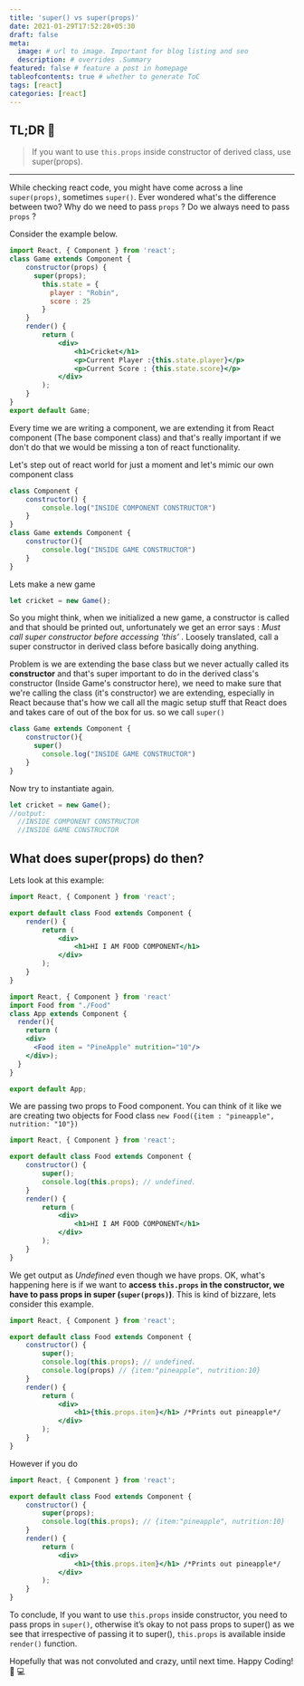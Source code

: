 ```yaml
---
title: 'super() vs super(props)'
date: 2021-01-29T17:52:28+05:30
draft: false
meta:
  image: # url to image. Important for blog listing and seo
  description: # overrides .Summary
featured: false # feature a post in homepage
tableofcontents: true # whether to generate ToC
tags: [react]
categories: [react]
---
```


<!--  Start Typing... -->

## TL;DR :rocket:

> If you want to use `this.props` inside constructor of derived class, use super(props).

---


While checking react code, you might have come across a line `super(props)`, sometimes `super()`. Ever wondered what's the difference between two? 
Why do we need to pass `props` ? Do we always need to pass `props` ? 


Consider the example below.

```jsx {hl_lines=[2]}
import React, { Component } from 'react';
class Game extends Component {
    constructor(props) {
      super(props);
        this.state = {
          player : "Robin",
          score : 25
        }
    }
    render() {
        return (
            <div>
                <h1>Cricket</h1>
                <p>Current Player :{this.state.player}</p>
                <p>Current Score : {this.state.score}</p>
            </div>
        );
    }
}
export default Game;
```

Every time we are writing a component, we are extending it from React component (The base component class) and that's really important if we don't do that we would be missing a ton of react functionality.

Let's step out of react world for just a moment and let's mimic our own component class

```js
class Component {
    constructor() {
        console.log("INSIDE COMPONENT CONSTRUCTOR")
    }
}
class Game extends Component {
    constructor(){
        console.log("INSIDE GAME CONSTRUCTOR")
    }
}
```

Lets make a new game 

```js
let cricket = new Game();
```

So you might think, when we initialized a new game, a constructor is called and that should be printed out, unfortunately we get an error
says : *Must call super constructor before accessing 'this'* . Loosely translated, call a super constructor in derived class before basically doing anything.


Problem is we are extending the base class but we never actually called its **constructor** and that's super important to do in the derived class's constructor (Inside Game's constructor here), we need to make sure that we're calling the class (it's constructor) we are extending, especially in React because that's how we call all the magic setup stuff that React does and takes care of out of the box for us. so we call `super()` 

```js {hl_lines=[3]}
class Game extends Component {
    constructor(){
      super()
        console.log("INSIDE GAME CONSTRUCTOR")
    }
}
```

Now try to instantiate again.

```js
let cricket = new Game();
//output:
  //INSIDE COMPONENT CONSTRUCTOR
  //INSIDE GAME CONSTRUCTOR
```

## What does super(props) do then?

Lets look at this example: 

```jsx
import React, { Component } from 'react';

export default class Food extends Component {
    render() {
        return (
            <div>
                <h1>HI I AM FOOD COMPONENT</h1>
            </div>
        );
    }
}
```

```jsx
import React, { Component } from 'react'
import Food from "./Food"
class App extends Component {
  render(){
    return (
    <div>
      <Food item = "PineApple" nutrition="10"/>
    </div>);
  }
}

export default App;
```

We are passing two props to Food component. You can think of it like we are creating two objects for Food class `new Food({item : "pineapple", nutrition: "10"})`

```jsx {hl_lines=[6]}
import React, { Component } from 'react';

export default class Food extends Component {
    constructor() {
        super();
        console.log(this.props); // undefined.
    }
    render() {
        return (
            <div>
                <h1>HI I AM FOOD COMPONENT</h1>
            </div>
        );
    }
}
```

We get output as *Undefined*  even though we have props. OK, what's happening here is if we want to **access `this.props` in the constructor, we have to pass props in super (`super(props)`)**. This is kind of bizzare, lets consider this example.

```jsx {hl_lines=[6,11]}
import React, { Component } from 'react';

export default class Food extends Component {
    constructor() {
        super();
        console.log(this.props); // undefined.
        console.log(props) // {item:"pineapple", nutrition:10}
    }
    render() {
        return (
            <div>
                <h1>{this.props.item}</h1> /*Prints out pineapple*/
            </div>
        );
    }
}
```

However if you do

```jsx {hl_lines=[5]}
import React, { Component } from 'react';

export default class Food extends Component {
    constructor() {
        super(props);
        console.log(this.props); // {item:"pineapple", nutrition:10}
    }
    render() {
        return (
            <div>
                <h1>{this.props.item}</h1> /*Prints out pineapple*/
            </div>
        );
    }
}
```


To conclude, If you want to use `this.props` inside constructor, you need to pass props in `super()`, otherwise it’s okay to not pass props to super() as we see that irrespective of passing it to super(), `this.props` is available inside `render()` function.

Hopefully that was not convoluted and crazy, until next time. Happy Coding! :tada: :computer:
